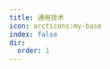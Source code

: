 ```yaml
---
title: 通用技术
icon: arcticons:my-base
index: false
dir:
  order: 1
---
```


<Catalog hideHeading></Catalog>
